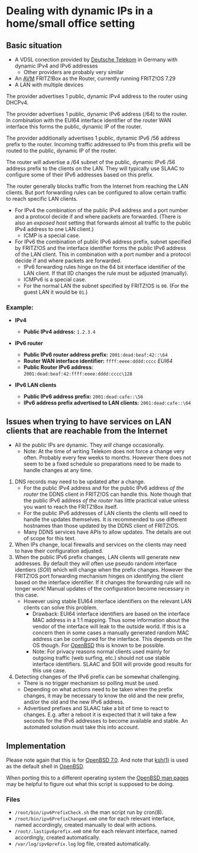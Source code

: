 # Dealing with dynamic IPs in a home/small office setting

## Basic situation
- A VDSL conection provided by [Deutsche Telekom](https://telekom.de) in Germany with dynamic IPv4 and IPv6 addresses
  - Other providers are probably very similar
- An [AVM](https://avm.de) FRITZ!Box as the Router, currently running FRITZ!OS 7.29
- A LAN with multiple devices

The provider advertises 1 public, dynamic IPv4 address to the router using DHCPv4.

The provider advertises 1 public, dynamic IPv6 address (/64) to the router. In combination with the EUI64 interface identifier of the router WAN interface this forms the public, dynamic IP of the router.

The provider additionally advertises 1 public, dynamic IPv6 /56 address prefix to the router. Incoming traffic addressed to IPs from this prefix will be routed to the public, dynamic IP of the router.

The router will advertise a /64 subnet of the public, dynamic IPv6 /56 address prefix to the clients on the LAN. They will typically use SLAAC to configure some of their IPv6 addresses based on this prefix.

The router generally blocks traffic from the Internet from reaching the LAN clients. But port forwarding rules can be configured to allow certain traffic to reach specific LAN clients.
- For IPv4 the combination of the public IPv4 address and a port number and a protocol decide if and where packets are forwarded. (There is also an *exposed host* setting that forwards almost all traffic to the public IPv4 address to one LAN client.)
  - ICMP is a special case.
- For IPv6 the combination of public IPv6 address prefix, subnet specified by FRITZ!OS and the interface identifier forms the public IPv6 address of the LAN client. This in combination with a port number and a protocol decide if and where packets are forwarded.
  - IPv6 forwarding rules hinge on the 64 bit interface identifier of the LAN client. If that IID changes the rule must be adjusted (manually).
  - ICMPv6 is a special case.
  - For the normal LAN the subnet specified by FRITZ!OS is `00`. (For the guest LAN it would be `01`.)

### Example:
- **IPv4**
  - **Public IPv4 address:** `1.2.3.4`

- **IPv6 router**
  - **Public IPv6 router address prefix:** `2001:dead:beaf:42::\64`
  - **Router WAN interface identifier:** `ffff:eeee:dddd:cccc` *EUI64*
  - **Public Router IPv6 address:** `2001:dead:beaf:42:ffff:eeee:dddd:cccc\128`

- **IPv6 LAN clients**
  - **Public IPv6 address prefix:** `2001:dead:cafe::\56`
  - **IPv6 address prefix advertised to LAN clients:** `2001:dead:cafe::\64`

## Issues when trying to have services on LAN clients that are reachable from the Internet
- All the public IPs are dynamic. They *will* change occasionally.
  - Note: At the time of writing Telekom does not force a change very often. Probably every few weeks to months. However there does not seem to be a fixed schedule so preparations need to be made to handle changes at any time.

1. DNS records may need to be updated after a change.
    - For the public IPv4 address and for the public IPv6 address *of the router* the DDNS client in FRITZ!OS can handle this. Note though that the public IPv6 address *of the router* has little practical value unless you want to reach the FRITZ!Box itself.
    - For the public IPv6 addresses of LAN clients the clients will need to handle the updates themselves. It is recommended to use different hostnames than those updated by the DDNS client of FRITZ!OS.
    - Many DDNS services have APIs to allow updates. The details are out of scope for this text.
2. When IPs change, local firewalls and services on the clients may need to have their configuration adjusted.
3. When the public IPv6 prefix changes, LAN clients will generate new addresses. By default they will often use pseudo random interface identiers (*SOII*) which will change when the prefix changes. However the FRITZ!OS port forwarding mechanism hinges on identifying the client based on the interface identifier. If it changes the forwarding rule will no longer work! Manual updates of the configuration become necessary in this case.
    - However using stable EUI64 interface identifiers on the relevant LAN clients can solve this problem.
      - Drawback: EUI64 interface identifiers are based on the interface MAC address in a 1:1 mapping. Thus some information about the vendor of the interface will leak to the outside world. If this is a concern then in some cases a manually generated random MAC address can be configured for the interface. This depends on the OS though. For [OpenBSD](https://obenbsd.org) this is known to be possible.
      - Note: For privacy reasons normal clients used mainly for outgoing traffic (web surfing, etc.) should not use stable interface identifiers. SLAAC and SOII will provide good results for this use case.
4. Detecting changes of the IPv6 prefix can be somewhat challenging.
    - There is no trigger mechanism so polling must be used.
    - Depending on what actions need to be taken when the prefix changes, it may be necessary to know the old and the new prefix, and/or the old and the new IPv6 address.
    - Advertised prefixes and SLAAC take a bit of time to react to changes. E.g. after a reboot it is expected that it will take a few seconds for the IPv6 addresses to become available and stable. An automated solution must take this into account.

## Implementation

Please note again that this is for [OpenBSD 7.0](https://openbsd.org/70.html). And note that [ksh(1)](https://man.openbsd.org/ksh) is used as the default shell in [OpenBSD](https://openbsd.org).

When porting this to a different operating system the [OpenBSD man pages](https://man.openbsd.org/) may be helpful to figure out what this script is supposed to be doing.

### Files
- `/root/bin/ipv6PrefixCheck.sh` the man script run by cron(8).
- `/root/bin/ipv6PrefixChanged.em0` one for each relevant interface, named accordingly, created manually to deal with actions.
- `/root/.lastipv6prefix.em0` one for each relevant interface, named accordingly, created automatically.
- `/var/log/ipv6prefix.log` log file, created automatically.
